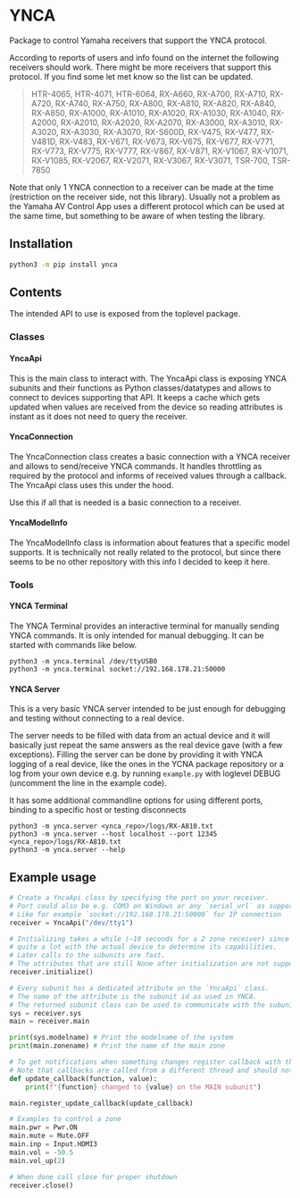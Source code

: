 # YNCA

Package to control Yamaha receivers that support the YNCA protocol.

According to reports of users and info found on the internet the following receivers should work.
There might be more receivers that support this protocol. If you find some let met know so the list can be updated.

> HTR-4065, HTR-4071, HTR-6064, RX-A660, RX-A700, RX-A710, RX-A720, RX-A740, RX-A750, RX-A800, RX-A810, RX-A820, RX-A840, RX-A850, RX-A1000, RX-A1010, RX-A1020, RX-A1030, RX-A1040, RX-A2000, RX-A2010, RX-A2020, RX-A2070, RX-A3000, RX-A3010, RX-A3020, RX-A3030, RX-A3070, RX-S600D, RX-V475, RX-V477, RX-V481D, RX-V483, RX-V671, RX-V673, RX-V675, RX-V677, RX-V771, RX-V773, RX-V775, RX-V777, RX-V867, RX-V871, RX-V1067, RX-V1071, RX-V1085, RX-V2067, RX-V2071, RX-V3067, RX-V3071, TSR-700, TSR-7850

Note that only 1 YNCA connection to a receiver can be made at the time (restriction on the receiver side, not this library).
Usually not a problem as the Yamaha AV Control App uses a different protocol which can be used at the same time, but something to be aware of when testing the library.


## Installation

```bash
python3 -m pip install ynca
```

## Contents

The intended API to use is exposed from the toplevel package.

### Classes

#### YncaApi

This is the main class to interact with. The YncaApi class is exposing YNCA subunits and their functions as Python classes/datatypes and allows to connect to devices supporting that API. It keeps a cache which gets updated when values are received from the device so reading attributes is instant as it does not need to query the receiver.

#### YncaConnection

The YncaConnection class creates a basic connection with a YNCA receiver and allows to send/receive YNCA commands. It handles throttling as required by the protocol and informs of received values through a callback. The YncaApi class uses this under the hood.

Use this if all that is needed is a basic connection to a receiver.

#### YncaModelInfo

The YncaModelInfo class is information about features that a specific model supports.
It is technically not really related to the protocol, but since there seems to be no other repository with this info I decided to keep it here.

### Tools

#### YNCA Terminal

The YNCA Terminal provides an interactive terminal for manually sending YNCA commands. It is only intended for manual debugging.
It can be started with commands like below.

```
python3 -m ynca.terminal /dev/ttyUSB0
python3 -m ynca.terminal socket://192.168.178.21:50000
```

#### YNCA Server

This is a very basic YNCA server intended to be just enough for debugging and testing without connecting to a real device.

The server needs to be filled with data from an actual device and it will basically just repeat the same answers as the real device gave (with a few exceptions).
Filling the server can be done by providing it with YNCA logging of a real device, like the ones in the YCNA package repository or a log from your own device e.g. by running `example.py` with loglevel DEBUG (uncomment the line in the example code).

It has some additional commandline options for using different ports, binding to a specific host or testing disconnects

```
python3 -m ynca.server <ynca_repo>/logs/RX-A810.txt
python3 -m ynca.server --host localhost --port 12345 <ynca_repo>/logs/RX-A810.txt
python3 -m ynca.server --help
```


## Example usage

```python
# Create a YncaApi class by specifying the port on your receiver.
# Port could also be e.g. COM3 on Windows or any `serial_url` as supported by PySerial
# Like for example `socket://192.168.178.21:50000` for IP connection
receiver = YncaApi("/dev/tty1")

# Initializing takes a while (~10 seconds for a 2 zone receiver) since it communicates
# quite a lot with the actual device to determine its capabilities.
# Later calls to the subunits are fast.
# The attributes that are still None after initialization are not supported by the subunits
receiver.initialize()

# Every subunit has a dedicated attribute on the `YncaApi` class.
# The name of the attribute is the subunit id as used in YNCA.
# The returned subunit class can be used to communicate with the subunit
sys = receiver.sys
main = receiver.main

print(sys.modelname) # Print the modelname of the system
print(main.zonename) # Print the name of the main zone

# To get notifications when something changes register callback with the subunit
# Note that callbacks are called from a different thread and should not block.
def update_callback(function, value):
    print(f"{function} changed to {value} on the MAIN subunit")

main.register_update_callback(update_callback)

# Examples to control a zone
main.pwr = Pwr.ON
main.mute = Mute.OFF
main.inp = Input.HDMI3
main.vol = -50.5
main.vol_up(2)

# When done call close for proper shutdown
receiver.close()
```
